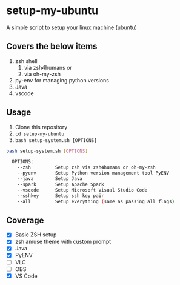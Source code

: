 # setup-my-ubuntu

A simple script to setup your linux machine (ubuntu)

## Covers the below items
1. zsh shell 
   1. via zsh4humans or
   2. via oh-my-zsh
2. py-env for managing python versions
3. Java
4. vscode


## Usage
1. Clone this repository
2. `cd setup-my-ubuntu`
3. `bash setup-system.sh [OPTIONS]`

```bash
bash setup-system.sh [OPTIONS]

  OPTIONS:
    --zsh         Setup zsh via zsh4humans or oh-my-zsh
    --pyenv       Setup Python version management tool PyENV
    --java        Setup Java
    --spark       Setup Apache Spark
    --vscode      Setup Microsoft Visual Studio Code
    --sshkey      Setup ssh key pair
    --all         Setup everything (same as passing all flags)
```

## Coverage
- [x] Basic ZSH setup
- [x] zsh amuse theme with custom prompt
- [x] Java
- [x] PyENV
- [ ] VLC
- [ ] OBS
- [x] VS Code